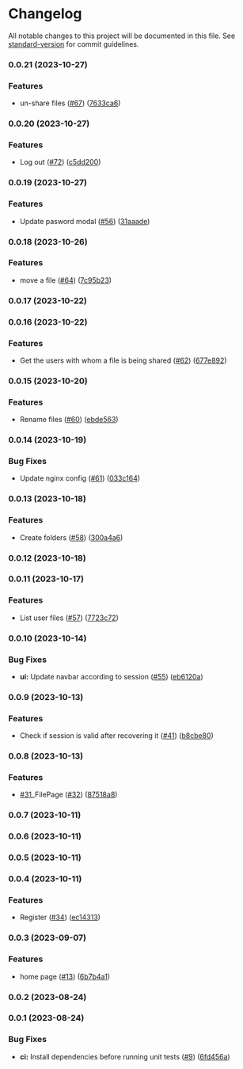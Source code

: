 # Changelog

All notable changes to this project will be documented in this file. See [standard-version](https://github.com/conventional-changelog/standard-version) for commit guidelines.

### 0.0.21 (2023-10-27)


### Features

* un-share files ([#67](https://github.com/hawks-atlanta/frontend-react/issues/67)) ([7633ca6](https://github.com/hawks-atlanta/frontend-react/commit/7633ca6baca66817645aa7891af1ffa108280a97))

### 0.0.20 (2023-10-27)


### Features

* Log out ([#72](https://github.com/hawks-atlanta/frontend-react/issues/72)) ([c5dd200](https://github.com/hawks-atlanta/frontend-react/commit/c5dd2004ad767f83954561bdfd913cf87215b0f6))

### 0.0.19 (2023-10-27)


### Features

* Update pasword modal ([#56](https://github.com/hawks-atlanta/frontend-react/issues/56)) ([31aaade](https://github.com/hawks-atlanta/frontend-react/commit/31aaadeda4b01bcfbe42b54119f4c3624939f0df))

### 0.0.18 (2023-10-26)


### Features

* move a file ([#64](https://github.com/hawks-atlanta/frontend-react/issues/64)) ([7c95b23](https://github.com/hawks-atlanta/frontend-react/commit/7c95b23bfcf2fd747c43557174de49d8808b6c39))

### 0.0.17 (2023-10-22)

### 0.0.16 (2023-10-22)


### Features

* Get the users with whom a file is being shared  ([#62](https://github.com/hawks-atlanta/frontend-react/issues/62)) ([677e892](https://github.com/hawks-atlanta/frontend-react/commit/677e892128a89be7a935b960ee483aa0b0d79803))

### 0.0.15 (2023-10-20)


### Features

* Rename files ([#60](https://github.com/hawks-atlanta/frontend-react/issues/60)) ([ebde563](https://github.com/hawks-atlanta/frontend-react/commit/ebde5636956706c0a6f2f2e4d47cff34fd737e72))

### 0.0.14 (2023-10-19)


### Bug Fixes

* Update nginx config ([#61](https://github.com/hawks-atlanta/frontend-react/issues/61)) ([033c164](https://github.com/hawks-atlanta/frontend-react/commit/033c1642d871485f1cc93fc97ae6e6c56f9e17ca))

### 0.0.13 (2023-10-18)


### Features

* Create folders ([#58](https://github.com/hawks-atlanta/frontend-react/issues/58)) ([300a4a6](https://github.com/hawks-atlanta/frontend-react/commit/300a4a6038b915bacafbf21ea9763a875bfb2446))

### 0.0.12 (2023-10-18)

### 0.0.11 (2023-10-17)


### Features

* List user files ([#57](https://github.com/hawks-atlanta/frontend-react/issues/57)) ([7723c72](https://github.com/hawks-atlanta/frontend-react/commit/7723c727df54e62222bbe35648a64d81f3451a8d))

### 0.0.10 (2023-10-14)


### Bug Fixes

* **ui:** Update navbar according to session ([#55](https://github.com/hawks-atlanta/frontend-react/issues/55)) ([eb6120a](https://github.com/hawks-atlanta/frontend-react/commit/eb6120a5c5ad9725135f8bfda6b84617bc1eb6db))

### 0.0.9 (2023-10-13)


### Features

* Check if session is valid after recovering it ([#41](https://github.com/hawks-atlanta/frontend-react/issues/41)) ([b8cbe80](https://github.com/hawks-atlanta/frontend-react/commit/b8cbe804a596ccd87234573201947b68c87ecb4a))

### 0.0.8 (2023-10-13)


### Features

* [#31](https://github.com/hawks-atlanta/frontend-react/issues/31)_FilePage ([#32](https://github.com/hawks-atlanta/frontend-react/issues/32)) ([87518a8](https://github.com/hawks-atlanta/frontend-react/commit/87518a8c860463322501d658b074387fee1eff74))

### 0.0.7 (2023-10-11)

### 0.0.6 (2023-10-11)

### 0.0.5 (2023-10-11)

### 0.0.4 (2023-10-11)


### Features

* Register ([#34](https://github.com/hawks-atlanta/frontend-react/issues/34)) ([ec14313](https://github.com/hawks-atlanta/frontend-react/commit/ec1431351cb06b94d4946c000bee58d835ae71f3))

### 0.0.3 (2023-09-07)


### Features

* home page ([#13](https://github.com/hawks-atlanta/frontend-react/issues/13)) ([6b7b4a1](https://github.com/hawks-atlanta/frontend-react/commit/6b7b4a10fb31cba5bc0f5e30404904cc9cd48200))

### 0.0.2 (2023-08-24)

### 0.0.1 (2023-08-24)


### Bug Fixes

* **ci:** Install dependencies before running unit tests ([#9](https://github.com/hawks-atlanta/frontend-react/issues/9)) ([6fd456a](https://github.com/hawks-atlanta/frontend-react/commit/6fd456a8fd49f774211877ab3ec82400d1eaf9b7))
